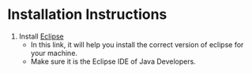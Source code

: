 # Installation Instructions

1. Install [Eclipse](https://www.eclipse.org/downloads/packages/installer)
   - In this link, it will help you install the correct version of eclipse for your machine.
   - Make sure it is the Eclipse IDE of Java Developers. 
   
   
